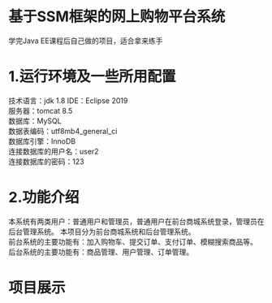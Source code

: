 # 基于SSM框架的网上购物平台系统
学完Java EE课程后自己做的项目，适合拿来练手

# 1.运行环境及一些所用配置
  技术语言：jdk 1.8
  IDE：Eclipse 2019  
  服务器：tomcat 8.5  
  数据库：MySQL  
  数据表编码：utf8mb4_general_ci  
  数据库引擎：InnoDB  
  连接数据库的用户名：user2   
  连接数据库的密码：123  
# 2.功能介绍  
  本系统有两类用户：普通用户和管理员，普通用户在前台商城系统登录，管理员在后台管理系统。
  本项目分为前台商城系统和后台管理系统。  
  前台系统的主要功能有：加入购物车、提交订单、支付订单、模糊搜索商品等。  
  后台系统的主要功能有：商品管理、用户管理、订单管理。 
# 项目展示
  
  
